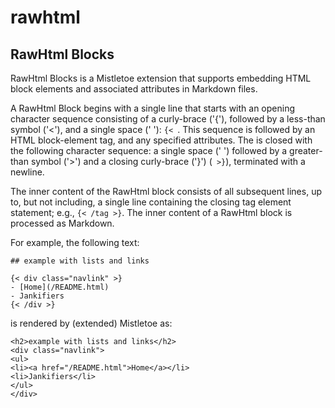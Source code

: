 # rawhtml

## RawHtml Blocks  

RawHtml Blocks is a Mistletoe extension that supports embedding HTML block elements and associated attributes in Markdown files.

A RawHtml Block begins with a single line that starts with an opening character sequence consisting of a curly-brace ('{'), followed by a less-than symbol ('<'), and a single space (' '): `{< `. This sequence is followed by an HTML block-element tag, and any specified attributes. The is closed with the following character sequence: a single space (' ') followed by a greater-than symbol ('>') and a closing curly-brace ('}') (` >}`), terminated with a newline.

The inner content of the RawHtml block consists of all subsequent lines, up to, but not including, a single line containing the closing tag element statement; e.g., `{< /tag >}`. The inner content of a RawHtml block is processed as Markdown.

For example, the following text:
```
## example with lists and links

{< div class="navlink" >}
- [Home](/README.html)
- Jankifiers
{< /div >}
```

is rendered by (extended) Mistletoe as:
```
<h2>example with lists and links</h2>
<div class="navlink">
<ul>
<li><a href="/README.html">Home</a></li>
<li>Jankifiers</li>
</ul>
</div>
```


